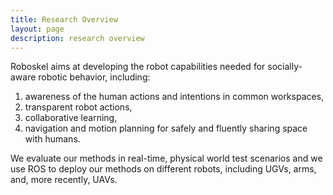 ```yaml
---
title: Research Overview
layout: page
description: research overview
---
```


<!--# An overview of our research. -->

Roboskel aims at developing the robot capabilities needed for socially-aware robotic behavior, including:
1. awareness of the human actions and intentions in common workspaces, 
2. transparent robot actions, 
3. collaborative learning,  
4. navigation and motion planning for safely and fluently sharing space with humans. 

We evaluate our methods in real-time, physical world test scenarios and we use ROS to deploy οur methods on different robots, including UGVs, arms, and, more recently, UAVs. 


<!--We value our long experience in ROS-based prototype development as it allows us to both benefit from and contribute to the wealth of robotics software components available for ROS. This places us in a position where our long research experience is combined with the practical skills that turn ideas into innovative solutions.-->

